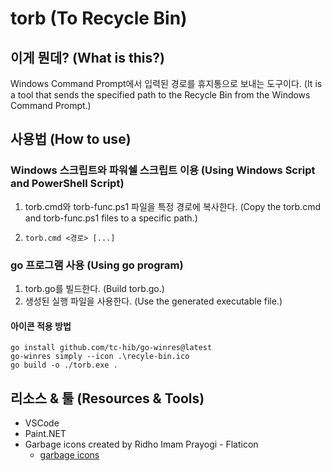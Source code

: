 # torb (To Recycle Bin)

## 이게 뭔데? (What is this?)

Windows Command Prompt에서 입력된 경로를 휴지통으로 보내는 도구이다.
(It is a tool that sends the specified path to the Recycle Bin from the Windows Command Prompt.)

## 사용법 (How to use)

### Windows 스크립트와 파워쉘 스크립트 이용 (Using Windows Script and PowerShell Script)

1. torb.cmd와 torb-func.ps1 파일을 특정 경로에 복사한다. (Copy the torb.cmd and torb-func.ps1 files to a specific path.)
2. ```Command
   torb.cmd <경로> [...]
   ```

### go 프로그램 사용 (Using go program)

1. torb.go를 빌드한다. (Build torb.go.)
2. 생성된 실행 파일을 사용한다. (Use the generated executable file.)

#### 아이콘 적용 방법

```
go install github.com/tc-hib/go-winres@latest
go-winres simply --icon .\recyle-bin.ico
go build -o ./torb.exe .
```


## 리소스 & 툴 (Resources & Tools)

* VSCode
* Paint.NET
* Garbage icons created by Ridho Imam Prayogi - Flaticon
  * [garbage icons](https://www.flaticon.com/free-icons/garbage)